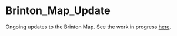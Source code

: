 # Brinton_Map_Update
Ongoing updates to the Brinton Map. See the work in progress [here](https://ui-libraries.github.io/Brinton_Map_Update/).
